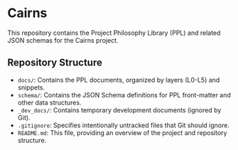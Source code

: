 # Cairns

This repository contains the Project Philosophy Library (PPL) and related JSON schemas for the Cairns project.

## Repository Structure

- `docs/`: Contains the PPL documents, organized by layers (L0-L5) and snippets.
- `schema/`: Contains the JSON Schema definitions for PPL front-matter and other data structures.
- `_dev_docs/`: Contains temporary development documents (ignored by Git).
- `.gitignore`: Specifies intentionally untracked files that Git should ignore.
- `README.md`: This file, providing an overview of the project and repository structure.